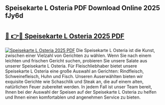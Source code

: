 ## Speisekarte L Osteria PDF Download Online 2025 fJy6d

# <h2><a href="http://gc5e14.nevu.top/?p=Speisekarte+L+Osteria">🔗 👉🔴 Speisekarte L Osteria 2025 PDF</a></h2>

[![Speisekarte L Osteria 2025 PDF](https://i.imgur.com/dBaPXMq.png)](http://gc5e14.nevu.top/?p=Speisekarte+L+Osteria)
Die Speisekarte L Osteria ist die Kunst, zwischen einer Vielzahl von Gerichten zu wählen. Wenn Sie nach einem leichten und frischen Gericht suchen, probieren Sie unsere Salate aus unserer Speisekarte L Osteria. Für Fleischliebhaber bietet unsere Speisekarte L Osteria eine große Auswahl an Gerichten: Rindfleisch, Schweinefleisch, Huhn und Fisch. Unseren Auserwählten bieten wir exquisite Gerichte wie Schaschlik und Steak an, die auf einem alten, natürlichen Feuer zubereitet werden. In jedem Fall ist unser Team bereit, Ihnen bei der Auswahl der Speisen auf der Speisekarte L Osteria zu helfen und Ihnen einen komfortablen und angenehmen Service zu bieten.
